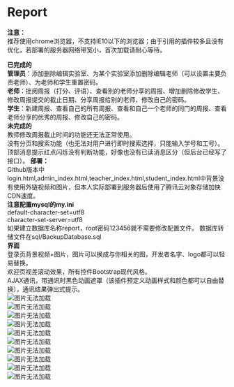 # Report   
**注意：**    
推荐使用chrome浏览器，不支持IE10以下的浏览器；由于引用的插件较多且没有优化，若部署的服务器网络带宽小，首次加载请耐心等待。     

**已完成的**  
**管理员**：添加删除编辑实验室、为某个实验室添加删除编辑老师（可以设置主要负责老师）、为老师和学生重置密码。  
**老师**：批阅周报（打分、评语）、查看别的老师分享的周报、增加删除修改学生、修改周报提交的截止日期、分享周报给别的老师、修改自己的密码。  
**学生**：新建周报、查看自己的所有周报、查看和自己一个老师的同门的周报、查看老师分享的优秀的周报、修改自己的密码。  
**未完成的**   
教师修改周报截止时间的功能还无法正常使用。  
没有分页和搜索功能（也无法对用户进行即时搜索选择，只能输入学号和工号）。   
顶部消息提示红点闪烁没有判断功能，好像也没有已读消息区分（但后台已经写了接口）。
**部署：**    
Github版本中login.html,admin_index.html,teacher_index.html,student_index.html中背景没有使用外链视频和图片，但本人实际部署到服务器后使用了腾讯云对象存储加快CDN速度。   
**注意配置mysql的my.ini**   
default-character-set=utf8     
character-set-server=utf8   
如果建立数据库名称report，root密码123456就不需要修改配置文件。
数据库转储文件在sql/BackupDatabase.sql  
**界面**  
登录页背景视频+图片，图片可以换成与你相关的图，开发者名字、logo都可以轻易替换。  
欢迎页视差滚动效果，所有控件Bootstrap现代风格。  
AJAX通讯，带通讯时黑色动画遮罩（该插件预定义动画样式和颜色都可以自由替换），通讯结果弹出式提示。  
![图片无法加载](https://raw.githubusercontent.com/chwangteng/Report/master/src/main/resources/screenshots/%E5%B1%8F%E5%B9%95%E6%88%AA%E5%9B%BE(74).png)  
![图片无法加载](https://raw.githubusercontent.com/chwangteng/Report/master/src/main/resources/screenshots/%E5%B1%8F%E5%B9%95%E6%88%AA%E5%9B%BE(75).png)  
![图片无法加载](https://raw.githubusercontent.com/chwangteng/Report/master/src/main/resources/screenshots/%E5%B1%8F%E5%B9%95%E6%88%AA%E5%9B%BE(76).png)  
![图片无法加载](https://raw.githubusercontent.com/chwangteng/Report/master/src/main/resources/screenshots/%E5%B1%8F%E5%B9%95%E6%88%AA%E5%9B%BE(77).png)  
![图片无法加载](https://raw.githubusercontent.com/chwangteng/Report/master/src/main/resources/screenshots/%E5%B1%8F%E5%B9%95%E6%88%AA%E5%9B%BE(78).png)  
![图片无法加载](https://raw.githubusercontent.com/chwangteng/Report/master/src/main/resources/screenshots/%E5%B1%8F%E5%B9%95%E6%88%AA%E5%9B%BE(79).png)  
![图片无法加载](https://raw.githubusercontent.com/chwangteng/Report/master/src/main/resources/screenshots/%E5%B1%8F%E5%B9%95%E6%88%AA%E5%9B%BE(80).png)  
![图片无法加载](https://raw.githubusercontent.com/chwangteng/Report/master/src/main/resources/screenshots/%E5%B1%8F%E5%B9%95%E6%88%AA%E5%9B%BE(81).png)  
![图片无法加载](https://raw.githubusercontent.com/chwangteng/Report/master/src/main/resources/screenshots/%E5%B1%8F%E5%B9%95%E6%88%AA%E5%9B%BE(82).png)  
![图片无法加载](https://raw.githubusercontent.com/chwangteng/Report/master/src/main/resources/screenshots/%E5%B1%8F%E5%B9%95%E6%88%AA%E5%9B%BE(83).png)  

